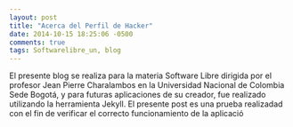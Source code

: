 ```yaml
---
layout: post
title: "Acerca del Perfil de Hacker"
date: 2014-10-15 18:25:06 -0500
comments: true
tags: Softwarelibre_un, blog
---
```


El presente blog se realiza para la materia Software Libre dirigida por el profesor Jean Pierre Charalambos en la Universidad Nacional de Colombia Sede Bogotá, y para futuras aplicaciones de su creador, fue realizado utilizando la herramienta Jekyll. El presente post es una prueba realizadad con el fin de verificar el correcto funcionamiento de la aplicació